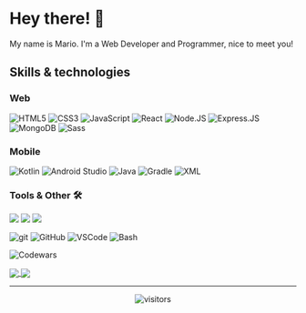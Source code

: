 # Hey there! 👋

My name is Mario. I'm a Web Developer and Programmer, nice to meet you!

## Skills & technologies
### Web

![HTML5](https://img.shields.io/badge/-HTML5-E34F26?style=flat&logo=html5&logoColor=white)
![CSS3](https://img.shields.io/badge/-CSS3-1572B6?style=flat&logo=css3)
![JavaScript](https://img.shields.io/badge/-JavaScript-black?style=flat&logo=javascript)
![React](https://img.shields.io/badge/-React-%23282C34?style=flat&logo=react)
![Node.JS](https://img.shields.io/badge/-Node.JS-333333?style=flat&logo=Node.js)
![Express.JS](https://img.shields.io/badge/-Express.JS-c7b198?style=flat&logo=express)
![MongoDB](https://img.shields.io/badge/-MongoDB-black?style=flat&logo=mongodb)
![Sass](https://img.shields.io/badge/-Sass-white?style=flat&logo=sass)

### Mobile

![Kotlin](https://img.shields.io/badge/-Kotlin-1b1b1b?style=flat&logo=kotlin)
![Android Studio](https://img.shields.io/badge/-Android_Studio-grey?style=flat&logo=androidstudio)
![Java](https://img.shields.io/badge/-Java-fff?style=flat&logo=data%3Aimage%2Fpng%3Bbase64%2CiVBORw0KGgoAAAANSUhEUgAAAAsAAAAOCAMAAADOvxanAAAAulBMVEUAAAD4mBxUgqFTgqFTgqH4mB1TgqFTgqFTgqH4mB34mB1TgqH4mB1TgqH4mB1TgqH4mB34mB1TgqFTgqFTgqFTgqFTgqH4mB1TgqH4mB1TgqFTgqFTgqH4mB1TgqFTgqFTgqH4mB1TgqFTgqFTgqH4mB1TgqFTgqFTgqFTgqFTgqH4mB1TgqH4mB1TgqFTgqH4mB1TgqFTgqH4mB34mB1TgqFTgqFTgqH4mB1TgqH4mB1TgqH4mB3jAAAMReURAAAAPXRSTlMAAgsOEBAUFxsbHB0dICAiJSYnKC4vMDAxMzc5PT5AQUVFRkdLS1FWWmNmZmdtcXN4e3%2BAkZKUlaywt7%2Fd4XxhywAAAG5JREFUeNo9xtUBwjAAQMGHu7vFcSc47L8W2va%2BjkCZSK0XNXWM2rmOxql%2Fc%2FfajkDVrz2hZf4Z%2B69eoKhJmjRUTlbY%2BSCeOADZvRArl5wmAVpCZPhpNma3x6VLEobnxVapzUSoEpDJlAZ96dq8AR5hCM%2FPccpOAAAAAElFTkSuQmCC)
![Gradle](https://img.shields.io/badge/-Gradle-02303A?style=flat&logo=gradle&logoColor=06A0CE)
![XML](https://img.shields.io/badge/-XML-orange?style=flat&logo=xml)

### Tools & Other 🛠

![](https://img.shields.io/badge/OS-Linux-informational?style=flat&logo=linux&logoColor=black&color=f5c022)
![](https://img.shields.io/badge/OS-Windows-informational?style=flat&logo=windows&logoColor=00a2ed&color=00a2ed)
![](https://img.shields.io/badge/OS-Android-informational?style=flat&logo=android&logoColor=3ddc84&color=3ddc84)

![git](https://img.shields.io/badge/-git-white?style=flat&logo=git)
![GitHub](https://img.shields.io/badge/-GitHub-black?style=flat&logo=github)
![VSCode](https://img.shields.io/badge/-VS_Code-0065A9?style=flat&logo=visualstudiocode)
![Bash](https://img.shields.io/badge/-Bash-293137?style=flat&logo=gnubash&logoColor=white)




<!-- 1990s-style visitor counter -->
<!-- ![Visitor Count](https://profile-counter.glitch.me/Mario-paul/count.svg) --> 

![Codewars](https://www.codewars.com/users/TheCodeStig/badges/micro)

<!-- Github stats -->
<!-- [![Anurag's GitHub stats](https://github-readme-stats.vercel.app/api?username=Mario-paul&show_icons=true&theme=radical&hide_border=true)
](https://github.com/anuraghazra/github-readme-stats) -->

<!-- Top languages -->
<!-- [![Top Langs](https://github-readme-stats.vercel.app/api/top-langs/?username=Mario-paul&langs_count=10&layout=compact&theme=radical&hide_border=true)](https://github.com/anuraghazra/github-readme-stats) -->

<!-- Github stats -->
<a href="https://github.com/anuraghazra/github-readme-stats">
  <img align="center" src="https://github-readme-stats.vercel.app/api?username=Mario-paul&show_icons=true&theme=radical&hide_border=true" />
</a>
<!-- Top languages -->
<a href="https://github.com/anuraghazra/convoychat">
  <img align="center" src="https://github-readme-stats.vercel.app/api/top-langs/?username=Mario-paul&langs_count=10&theme=radical&hide_border=true&layout=compact" />
</a>


---

<!-- Modern visitor counter -->
<div align='center'>

  ![visitors](https://visitor-badge.glitch.me/badge?page_id=Mario-paul.visitor-badge)

</div>

<!-- -------------------------------------------------------------------------------------------------- -->

<!-- 
COOL LINKS:
Github badges: https://shields.io/
Simple icons: https://simpleicons.org/
Codewars badges https://www.codewars.com/users/TheCodeStig/badges 
How to use custom logo in shields.io badges: https://stackoverflow.com/questions/38985050/how-do-i-use-the-logo-option-in-shields-io-badges
-->

<!--
**Mario-paul/Mario-paul** is a ✨ _special_ ✨ repository because its `README.md` (this file) appears on your GitHub profile.

Here are some ideas to get you started:

- 🔭 I’m currently working on ...
- 🌱 I’m currently learning ...
- 👯 I’m looking to collaborate on ...
- 🤔 I’m looking for help with ...
- 💬 Ask me about ...
- 📫 How to reach me: ...
- 😄 Pronouns: ...
- ⚡ Fun fact: ...

-->
